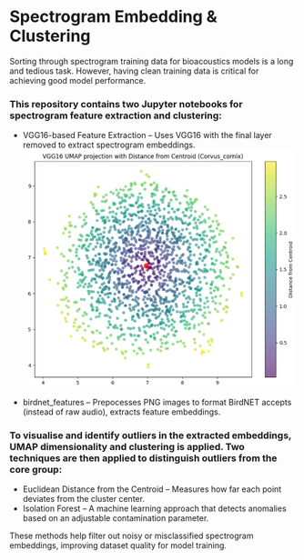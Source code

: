 # Spectrogram Embedding & Clustering
Sorting through spectrogram training data for bioacoustics models is a long and tedious task. However, having clean training data is critical for achieving good model performance.

### This repository contains two Jupyter notebooks for spectrogram feature extraction and clustering:
- VGG16-based Feature Extraction – Uses VGG16 with the final layer removed to extract spectrogram embeddings.
![alt text](image.png)

- birdnet_features – Prepocesses PNG images to format BirdNET accepts (instead of raw audio), extracts feature embeddings.

### To visualise and identify outliers in the extracted embeddings, UMAP dimensionality and clustering is applied. Two techniques are then applied to distinguish outliers from the core group:
- Euclidean Distance from the Centroid – Measures how far each point deviates from the cluster center.
- Isolation Forest – A machine learning approach that detects anomalies based on an adjustable contamination parameter.

These methods help filter out noisy or misclassified spectrogram embeddings, improving dataset quality for model training.